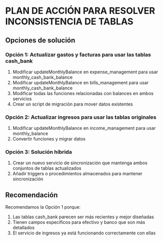 # PLAN DE ACCIÓN PARA RESOLVER INCONSISTENCIA DE TABLAS

## Opciones de solución

### Opción 1: Actualizar gastos y facturas para usar las tablas cash_bank

1. Modificar updateMonthlyBalance en expense_management para usar monthly_cash_bank_balance
2. Modificar updateMonthlyBalance en bills_management para usar monthly_cash_bank_balance
3. Modificar todas las funciones relacionadas con balances en ambos servicios
4. Crear un script de migración para mover datos existentes

### Opción 2: Actualizar ingresos para usar las tablas originales

1. Modificar updateMonthlyBalance en income_management para usar monthly_balance
2. Convertir funciones y migrar datos

### Opción 3: Solución híbrida

1. Crear un nuevo servicio de sincronización que mantenga ambos conjuntos de tablas actualizados
2. Añadir triggers o procedimientos almacenados para mantener sincronización

## Recomendación

Recomendamos la Opción 1 porque:

1. Las tablas cash_bank parecen ser más recientes y mejor diseñadas
2. Tienen campos específicos para efectivo y banco que son más detallados
3. El servicio de ingresos ya está funcionando correctamente con ellas
